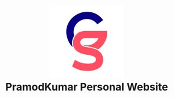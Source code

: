 <h1 align="center">
  <br>
  <a href="http://gregsithole.com">
  <img src="./src/assets/light-logo.svg" alt="Pramodkumar" width="200"></a>
  <br>
  PramodKumar Personal Website
  <br>
</h1>

